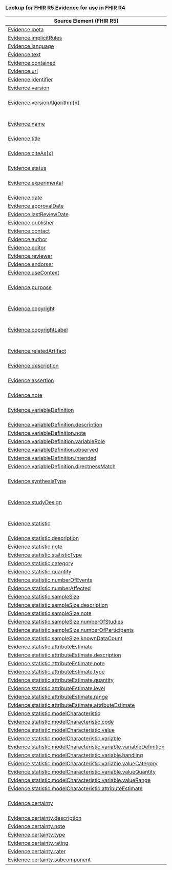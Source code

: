 ### Lookup for [FHIR R5](https://hl7.org/fhir/R5/) [Evidence](https://hl7.org/fhir/R5/Evidence.html) for use in [FHIR R4](https://hl7.org/fhir/R4/)

| Source Element (FHIR R5) | Usage | Target |
| -------------- | ----- | ------ |
| [Evidence.meta](https://hl7.org/fhir/R5/Evidence.html#resource) | `UseElementSameName` | [Evidence.meta](https://hl7.org/fhir/R4/Evidence.html#resource) |
| [Evidence.implicitRules](https://hl7.org/fhir/R5/Evidence.html#resource) | `UseElementSameName` | [Evidence.implicitRules](https://hl7.org/fhir/R4/Evidence.html#resource) |
| [Evidence.language](https://hl7.org/fhir/R5/Evidence.html#resource) | `UseElementSameName` | [Evidence.language](https://hl7.org/fhir/R4/Evidence.html#resource) |
| [Evidence.text](https://hl7.org/fhir/R5/Evidence.html#resource) | `UseElementSameName` | [Evidence.text](https://hl7.org/fhir/R4/Evidence.html#resource) |
| [Evidence.contained](https://hl7.org/fhir/R5/Evidence.html#resource) | `UseElementSameName` | [Evidence.contained](https://hl7.org/fhir/R4/Evidence.html#resource) |
| [Evidence.url](https://hl7.org/fhir/R5/Evidence.html#resource) | `UseElementSameName` | [Evidence.url](https://hl7.org/fhir/R4/Evidence.html#resource) |
| [Evidence.identifier](https://hl7.org/fhir/R5/Evidence.html#resource) | `UseElementSameName` | [Evidence.identifier](https://hl7.org/fhir/R4/Evidence.html#resource) |
| [Evidence.version](https://hl7.org/fhir/R5/Evidence.html#resource) | `UseElementSameName` | [Evidence.version](https://hl7.org/fhir/R4/Evidence.html#resource) |
| [Evidence.versionAlgorithm[x]](https://hl7.org/fhir/R5/Evidence.html#resource) | `UseExtension` | [http://hl7.org/fhir/5.0/StructureDefinition/extension-Evidence.versionAlgorithm](StructureDefinition-ext-R5-Evidence.versionAlgorithm.html) |
| [Evidence.name](https://hl7.org/fhir/R5/Evidence.html#resource) | `UseExtension` | [http://hl7.org/fhir/5.0/StructureDefinition/extension-Evidence.name](StructureDefinition-ext-R5-Evidence.name.html) |
| [Evidence.title](https://hl7.org/fhir/R5/Evidence.html#resource) | `UseElementSameName` | [Evidence.title](https://hl7.org/fhir/R4/Evidence.html#resource) |
| [Evidence.citeAs[x]](https://hl7.org/fhir/R5/Evidence.html#resource) | `UseExtension` | [http://hl7.org/fhir/5.0/StructureDefinition/extension-Evidence.citeAs](StructureDefinition-ext-R5-Evidence.citeAs.html) |
| [Evidence.status](https://hl7.org/fhir/R5/Evidence.html#resource) | `UseElementSameName` | [Evidence.status](https://hl7.org/fhir/R4/Evidence.html#resource) |
| [Evidence.experimental](https://hl7.org/fhir/R5/Evidence.html#resource) | `UseExtension` | [http://hl7.org/fhir/5.0/StructureDefinition/extension-Evidence.experimental](StructureDefinition-ext-R5-Evidence.experimental.html) |
| [Evidence.date](https://hl7.org/fhir/R5/Evidence.html#resource) | `UseElementSameName` | [Evidence.date](https://hl7.org/fhir/R4/Evidence.html#resource) |
| [Evidence.approvalDate](https://hl7.org/fhir/R5/Evidence.html#resource) | `UseElementSameName` | [Evidence.approvalDate](https://hl7.org/fhir/R4/Evidence.html#resource) |
| [Evidence.lastReviewDate](https://hl7.org/fhir/R5/Evidence.html#resource) | `UseElementSameName` | [Evidence.lastReviewDate](https://hl7.org/fhir/R4/Evidence.html#resource) |
| [Evidence.publisher](https://hl7.org/fhir/R5/Evidence.html#resource) | `UseElementSameName` | [Evidence.publisher](https://hl7.org/fhir/R4/Evidence.html#resource) |
| [Evidence.contact](https://hl7.org/fhir/R5/Evidence.html#resource) | `UseElementSameName` | [Evidence.contact](https://hl7.org/fhir/R4/Evidence.html#resource) |
| [Evidence.author](https://hl7.org/fhir/R5/Evidence.html#resource) | `UseElementSameName` | [Evidence.author](https://hl7.org/fhir/R4/Evidence.html#resource) |
| [Evidence.editor](https://hl7.org/fhir/R5/Evidence.html#resource) | `UseElementSameName` | [Evidence.editor](https://hl7.org/fhir/R4/Evidence.html#resource) |
| [Evidence.reviewer](https://hl7.org/fhir/R5/Evidence.html#resource) | `UseElementSameName` | [Evidence.reviewer](https://hl7.org/fhir/R4/Evidence.html#resource) |
| [Evidence.endorser](https://hl7.org/fhir/R5/Evidence.html#resource) | `UseElementSameName` | [Evidence.endorser](https://hl7.org/fhir/R4/Evidence.html#resource) |
| [Evidence.useContext](https://hl7.org/fhir/R5/Evidence.html#resource) | `UseElementSameName` | [Evidence.useContext](https://hl7.org/fhir/R4/Evidence.html#resource) |
| [Evidence.purpose](https://hl7.org/fhir/R5/Evidence.html#resource) | `UseExtension` | [http://hl7.org/fhir/5.0/StructureDefinition/extension-Evidence.purpose](StructureDefinition-ext-R5-Evidence.purpose.html) |
| [Evidence.copyright](https://hl7.org/fhir/R5/Evidence.html#resource) | `UseExtension` | [http://hl7.org/fhir/5.0/StructureDefinition/extension-Evidence.copyright](StructureDefinition-ext-R5-Evidence.copyright.html) |
| [Evidence.copyrightLabel](https://hl7.org/fhir/R5/Evidence.html#resource) | `UseExtension` | [http://hl7.org/fhir/5.0/StructureDefinition/extension-Evidence.copyrightLabel](StructureDefinition-ext-R5-Evidence.copyrightLabel.html) |
| [Evidence.relatedArtifact](https://hl7.org/fhir/R5/Evidence.html#resource) | `UseExtension` | [http://hl7.org/fhir/5.0/StructureDefinition/extension-Evidence.relatedArtifact](StructureDefinition-ext-R5-Evidence.relatedArtifact.html) |
| [Evidence.description](https://hl7.org/fhir/R5/Evidence.html#resource) | `UseElementSameName` | [Evidence.description](https://hl7.org/fhir/R4/Evidence.html#resource) |
| [Evidence.assertion](https://hl7.org/fhir/R5/Evidence.html#resource) | `UseExtension` | [http://hl7.org/fhir/5.0/StructureDefinition/extension-Evidence.assertion](StructureDefinition-ext-R5-Evidence.assertion.html) |
| [Evidence.note](https://hl7.org/fhir/R5/Evidence.html#resource) | `UseElementSameName` | [Evidence.note](https://hl7.org/fhir/R4/Evidence.html#resource) |
| [Evidence.variableDefinition](https://hl7.org/fhir/R5/Evidence.html#resource) | `UseExtension` | [http://hl7.org/fhir/5.0/StructureDefinition/extension-Evidence.variableDefinition](StructureDefinition-ext-R5-Evidence.variableDefinition.html) |
| [Evidence.variableDefinition.description](https://hl7.org/fhir/R5/Evidence.html#resource) | `UseExtensionFromAncestor` | - |
| [Evidence.variableDefinition.note](https://hl7.org/fhir/R5/Evidence.html#resource) | `UseExtensionFromAncestor` | - |
| [Evidence.variableDefinition.variableRole](https://hl7.org/fhir/R5/Evidence.html#resource) | `UseExtensionFromAncestor` | - |
| [Evidence.variableDefinition.observed](https://hl7.org/fhir/R5/Evidence.html#resource) | `UseExtensionFromAncestor` | - |
| [Evidence.variableDefinition.intended](https://hl7.org/fhir/R5/Evidence.html#resource) | `UseExtensionFromAncestor` | - |
| [Evidence.variableDefinition.directnessMatch](https://hl7.org/fhir/R5/Evidence.html#resource) | `UseExtensionFromAncestor` | - |
| [Evidence.synthesisType](https://hl7.org/fhir/R5/Evidence.html#resource) | `UseExtension` | [http://hl7.org/fhir/5.0/StructureDefinition/extension-Evidence.synthesisType](StructureDefinition-ext-R5-Evidence.synthesisType.html) |
| [Evidence.studyDesign](https://hl7.org/fhir/R5/Evidence.html#resource) | `UseExtension` | [http://hl7.org/fhir/5.0/StructureDefinition/extension-Evidence.studyDesign](StructureDefinition-ext-R5-Evidence.studyDesign.html) |
| [Evidence.statistic](https://hl7.org/fhir/R5/Evidence.html#resource) | `UseExtension` | [http://hl7.org/fhir/5.0/StructureDefinition/extension-Evidence.statistic](StructureDefinition-ext-R5-Evidence.statistic.html) |
| [Evidence.statistic.description](https://hl7.org/fhir/R5/Evidence.html#resource) | `UseExtensionFromAncestor` | - |
| [Evidence.statistic.note](https://hl7.org/fhir/R5/Evidence.html#resource) | `UseExtensionFromAncestor` | - |
| [Evidence.statistic.statisticType](https://hl7.org/fhir/R5/Evidence.html#resource) | `UseExtensionFromAncestor` | - |
| [Evidence.statistic.category](https://hl7.org/fhir/R5/Evidence.html#resource) | `UseExtensionFromAncestor` | - |
| [Evidence.statistic.quantity](https://hl7.org/fhir/R5/Evidence.html#resource) | `UseExtensionFromAncestor` | - |
| [Evidence.statistic.numberOfEvents](https://hl7.org/fhir/R5/Evidence.html#resource) | `UseExtensionFromAncestor` | - |
| [Evidence.statistic.numberAffected](https://hl7.org/fhir/R5/Evidence.html#resource) | `UseExtensionFromAncestor` | - |
| [Evidence.statistic.sampleSize](https://hl7.org/fhir/R5/Evidence.html#resource) | `UseExtensionFromAncestor` | - |
| [Evidence.statistic.sampleSize.description](https://hl7.org/fhir/R5/Evidence.html#resource) | `UseExtensionFromAncestor` | - |
| [Evidence.statistic.sampleSize.note](https://hl7.org/fhir/R5/Evidence.html#resource) | `UseExtensionFromAncestor` | - |
| [Evidence.statistic.sampleSize.numberOfStudies](https://hl7.org/fhir/R5/Evidence.html#resource) | `UseExtensionFromAncestor` | - |
| [Evidence.statistic.sampleSize.numberOfParticipants](https://hl7.org/fhir/R5/Evidence.html#resource) | `UseExtensionFromAncestor` | - |
| [Evidence.statistic.sampleSize.knownDataCount](https://hl7.org/fhir/R5/Evidence.html#resource) | `UseExtensionFromAncestor` | - |
| [Evidence.statistic.attributeEstimate](https://hl7.org/fhir/R5/Evidence.html#resource) | `UseExtensionFromAncestor` | - |
| [Evidence.statistic.attributeEstimate.description](https://hl7.org/fhir/R5/Evidence.html#resource) | `UseExtensionFromAncestor` | - |
| [Evidence.statistic.attributeEstimate.note](https://hl7.org/fhir/R5/Evidence.html#resource) | `UseExtensionFromAncestor` | - |
| [Evidence.statistic.attributeEstimate.type](https://hl7.org/fhir/R5/Evidence.html#resource) | `UseExtensionFromAncestor` | - |
| [Evidence.statistic.attributeEstimate.quantity](https://hl7.org/fhir/R5/Evidence.html#resource) | `UseExtensionFromAncestor` | - |
| [Evidence.statistic.attributeEstimate.level](https://hl7.org/fhir/R5/Evidence.html#resource) | `UseExtensionFromAncestor` | - |
| [Evidence.statistic.attributeEstimate.range](https://hl7.org/fhir/R5/Evidence.html#resource) | `UseExtensionFromAncestor` | - |
| [Evidence.statistic.attributeEstimate.attributeEstimate](https://hl7.org/fhir/R5/Evidence.html#resource) | `UseExtensionFromAncestor` | - |
| [Evidence.statistic.modelCharacteristic](https://hl7.org/fhir/R5/Evidence.html#resource) | `UseExtensionFromAncestor` | - |
| [Evidence.statistic.modelCharacteristic.code](https://hl7.org/fhir/R5/Evidence.html#resource) | `UseExtensionFromAncestor` | - |
| [Evidence.statistic.modelCharacteristic.value](https://hl7.org/fhir/R5/Evidence.html#resource) | `UseExtensionFromAncestor` | - |
| [Evidence.statistic.modelCharacteristic.variable](https://hl7.org/fhir/R5/Evidence.html#resource) | `UseExtensionFromAncestor` | - |
| [Evidence.statistic.modelCharacteristic.variable.variableDefinition](https://hl7.org/fhir/R5/Evidence.html#resource) | `UseExtensionFromAncestor` | - |
| [Evidence.statistic.modelCharacteristic.variable.handling](https://hl7.org/fhir/R5/Evidence.html#resource) | `UseExtensionFromAncestor` | - |
| [Evidence.statistic.modelCharacteristic.variable.valueCategory](https://hl7.org/fhir/R5/Evidence.html#resource) | `UseExtensionFromAncestor` | - |
| [Evidence.statistic.modelCharacteristic.variable.valueQuantity](https://hl7.org/fhir/R5/Evidence.html#resource) | `UseExtensionFromAncestor` | - |
| [Evidence.statistic.modelCharacteristic.variable.valueRange](https://hl7.org/fhir/R5/Evidence.html#resource) | `UseExtensionFromAncestor` | - |
| [Evidence.statistic.modelCharacteristic.attributeEstimate](https://hl7.org/fhir/R5/Evidence.html#resource) | `UseExtensionFromAncestor` | - |
| [Evidence.certainty](https://hl7.org/fhir/R5/Evidence.html#resource) | `UseExtension` | [http://hl7.org/fhir/5.0/StructureDefinition/extension-Evidence.certainty](StructureDefinition-ext-R5-Evidence.certainty.html) |
| [Evidence.certainty.description](https://hl7.org/fhir/R5/Evidence.html#resource) | `UseExtensionFromAncestor` | - |
| [Evidence.certainty.note](https://hl7.org/fhir/R5/Evidence.html#resource) | `UseExtensionFromAncestor` | - |
| [Evidence.certainty.type](https://hl7.org/fhir/R5/Evidence.html#resource) | `UseExtensionFromAncestor` | - |
| [Evidence.certainty.rating](https://hl7.org/fhir/R5/Evidence.html#resource) | `UseExtensionFromAncestor` | - |
| [Evidence.certainty.rater](https://hl7.org/fhir/R5/Evidence.html#resource) | `UseExtensionFromAncestor` | - |
| [Evidence.certainty.subcomponent](https://hl7.org/fhir/R5/Evidence.html#resource) | `UseExtensionFromAncestor` | - |
